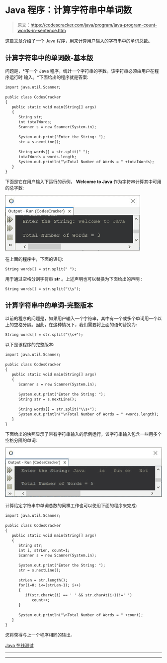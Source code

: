 # Java 程序：计算字符串中单词数

> 原文：<https://codescracker.com/java/program/java-program-count-words-in-sentence.htm>

这篇文章介绍了一个 Java 程序，用来计算用户输入的字符串中的单词总数。

## 计算字符串中的单词数-基本版

问题是，*写一个 Java 程序，统计一个字符串的字数。该字符串必须由用户在程序运行时 输入。*下面给出的程序就是答案:

```
import java.util.Scanner;

public class CodesCracker
{
   public static void main(String[] args)
   {
      String str;
      int totalWords;
      Scanner s = new Scanner(System.in);

      System.out.print("Enter the String: ");
      str = s.nextLine();

      String words[] = str.split(" ");
      totalWords = words.length;
      System.out.println("\nTotal Number of Words = " +totalWords);
   }
}
```

下面是它在用户输入下运行的示例， **Welcome to Java** 作为字符串计算其中可用的总字数:

![java count number of words in string](img/a4c1110067c4b6e40fd08a4d056a1f9f.png)

在上面的程序中，下面的语句:

```
String words[] = str.split(" ");
```

用于通过空格分割字符串 **str** 。上述声明也可以替换为下面给出的声明 :

```
String words[] = str.split("\\s");
```

## 计算字符串中的单词-完整版本

以前的程序的问题是，如果用户输入一个字符串，其中有一个或多个单词用一个以上的空格分隔。因此，在这种情况下，我们需要将上面的语句替换为:

```
String words[] = str.split("\\s+");
```

以下是该程序的完整版本:

```
import java.util.Scanner;

public class CodesCracker
{
   public static void main(String[] args)
   {
      Scanner s = new Scanner(System.in);

      System.out.print("Enter the String: ");
      String str = s.nextLine();

      String words[] = str.split("\\s+");
      System.out.println("\nTotal Number of Words = " +words.length);
   }
}
```

下面给出的快照显示了带有字符串输入的示例运行，该字符串输入包含一些用多个空格分隔的单词:

![java count words in string](img/113683d20fa2c7d4ab2f32994b4304e7.png)

计算给定字符串中单词总数的同样工作也可以使用下面的程序来完成:

```
import java.util.Scanner;

public class CodesCracker
{
   public static void main(String[] args)
   {
      String str;
      int i, strLen, count=1;
      Scanner s = new Scanner(System.in);

      System.out.print("Enter the String: ");
      str = s.nextLine();

      strLen = str.length();
      for(i=0; i<=(strLen-1); i++)
      {
         if(str.charAt(i) == ' ' && str.charAt(i+1)!=' ')
            count++;
      }

      System.out.println("\nTotal Number of Words = " +count);
   }
}
```

您将获得与上一个程序相同的输出。

[Java 在线测试](/exam/showtest.php?subid=1)

* * *

* * *